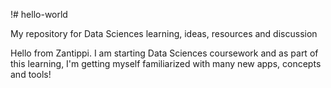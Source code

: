 !# hello-world

My repository for Data Sciences learning, ideas, resources and discussion

Hello from Zantippi. I am starting Data Sciences coursework and as part of this learning, I'm getting myself familiarized with many new apps, concepts and tools!
